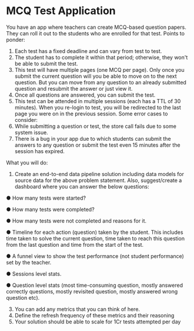 # MCQ Test Application
You have an app where teachers can create MCQ-based question papers. They can roll it out to the students who are enrolled for that test.
Points to ponder:
1) Each test has a fixed deadline and can vary from test to test.
2) The student has to complete it within that period; otherwise, they won't be able to
submit the test.
3) This test will have multiple pages (one MCQ per page). Only once you submit the
current question will you be able to move on to the next question. But you can move from any question to an already submitted question and resubmit the answer or just view it.
4) Once all questions are answered, you can submit the test.
5) This test can be attended in multiple sessions (each has a TTL of 30 minutes). When
you re-login to test, you will be redirected to the last page you were on in the previous session.
Some error cases to consider:
1) While submitting a question or test, the store call fails due to some system issue.
2) There is a bug in your app due to which students can submit the answers to any
question or submit the test even 15 minutes after the session has expired.

What you will do:
1) Create an end-to-end data pipeline solution including data models for source data for the above problem statement. Also, suggest/create a dashboard where you can answer the below questions:
   
  ● How many tests were started?

  ● How many tests were completed?

  ● How many tests were not completed and reasons for it.

  ● Timeline for each action (question) taken by the student. This includes time taken to solve the current question, time taken to reach this question from the last question and      time from the start of the test.

  ● A funnel view to show the test performance (not student performance) set by the teacher.

  ● Sessions level stats.

  ● Question level stats (most time-consuming question, mostly answered correctly
    questions, mostly revisited question, mostly answered wrong question etc).

3) You can add any metrics that you can think of here.
4) Define the refresh frequency of these metrics and their reasoning
5) Your solution should be able to scale for 1Cr tests attempted per day
